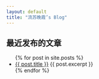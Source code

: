 ```yaml
---
layout: default
title: "流苏晚霞’s Blog"
---
```


## 最近发布的文章

<ul>
  {% for post in site.posts %}
    <li>
      <a href="{{ post.url }}">{{ post.title }}</a>
      {{ post.excerpt }}
    </li>
  {% endfor %}
</ul>
